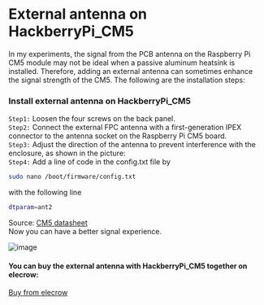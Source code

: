 # External antenna on HackberryPi_CM5

In my experiments, the signal from the PCB antenna on the Raspberry Pi CM5 module may not be ideal when a passive aluminum heatsink is installed. Therefore, adding an external antenna can sometimes enhance the signal strength of the CM5.
The following are the installation steps:

### Install external antenna on HackberryPi_CM5

```Step1:``` Loosen the four screws on the back panel.  
```Step2:``` Connect the external FPC antenna with a first-generation IPEX connector to the antenna socket on the Raspberry Pi CM5 board.  
```Step3:``` Adjust the direction of the antenna to prevent interference with the enclosure, as shown in the picture:  
```Step4:``` Add a line of code in the config.txt file by 
```sh
sudo nano /boot/firmware/config.txt
```

with the following line
```sh
dtparam=ant2
```
Source: [CM5 datasheet](https://datasheets.raspberrypi.com/cm5/cm5-datasheet.pdf)  
Now you can have a better signal experience.

![image](https://github.com/user-attachments/assets/6dc40a4f-95d1-45e1-93eb-f02bfad4a5b9)

#### You can buy the external antenna with HackberryPi_CM5 together on elecrow:  
[Buy from elecrow](https://www.elecrow.com/external-fpc-antenna-for-hackberrypi-cm5.html)
